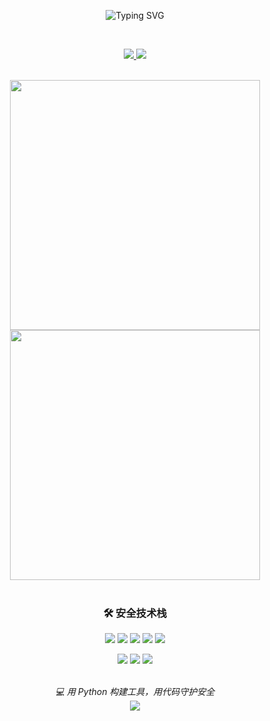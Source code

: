 <!-- 动态欢迎语 -->
<p align="center">
  <img src="https://readme-typing-svg.demolab.com?font=Fira+Code&weight=600&size=26&pause=1000&color=58A6FF&center=true&vCenter=true&random=false&width=650&lines=Hello+World%2C+I'm+tang51678;Python+Enthusiast+%7C+Cyber+Security+Lover;Building+Secure+and+Smart+Systems+with+Code" alt="Typing SVG" />
</p>

<br />

<!-- 头像（可选） -->
<!-- <p align="center">
  <img src="https://via.placeholder.com/150/C2DFFF/333?text=💻" width="120" style="border-radius: 50%;" />
</p> -->

<!-- 联系方式 & 公众号 -->
<p align="center">
  <a href="https://github.com/tang51678">
    <img src="https://img.shields.io/badge/GitHub-%e8%b4%a1%e7%8c%ae%e5%bc%80%e5%8f%91%e8%80%85-181717?logo=github&logoColor=white" />
  </a>
  <a href="https://mp.weixin.qq.com/s?__biz=MzU0NjI5NDMwMA==&mid=2247483649&idx=1&sn=95e25795d2c0a56a9e36f9b1504d63f5&chksm=fb525d05cc25da1357c05499231048a3c73b98063c495f85134d2098621e236a1822622f939b#rd" target="_blank">
    <img src="https://img.shields.io/badge/%E5%BC%80%E5%BF%83%E7%BD%91%E5%AE%89-%E5%85%AC%E4%BC%97%E5%8F%B7-28A745?logo=weChat&logoColor=white" />
  </a>
</p>

<br />

<!-- 数据统计 -->
<div align="center">
  <img src="https://github-readme-stats.vercel.app/api?username=tang51678&theme=transparent&show_icons=true&hide_border=true&layout=compact&icon_color=36C9C3" width="400" />
  <img src="https://streak-stats.demolab.com?user=tang51678&theme=transparent&date_format=%5BY.%5Dn.j&hide_border=true&stroke=36C9C3" width="400" />
</div>

<br />

<!-- 技术栈 -->
<div align="center">
  <h3>🛠️ 安全技术栈</h3>
  <p>
    <img src="https://img.shields.io/badge/Python-3776B1?logo=python&logoColor=white" />
    <img src="https://img.shields.io/badge/Django-0C4B33?logo=django&logoColor=white" />
    <img src="https://img.shields.io/badge/Flask-000000?logo=flask&logoColor=white" />
    <img src="https://img.shields.io/badge/Pandas-150536?logo=pandas&logoColor=white" />
    <img src="https://img.shields.io/badge/Scrapy-00FF00?logo=Scrapy&logoColor=black" />
  </p>
  <p>
    <img src="https://img.shields.io/badge/Cyber_Security-%E7%BD%91%E7%BB%9C%E5%AE%89%E5%85%A8-red" />
    <img src="https://img.shields.io/badge/Linux-FCC624?logo=linux&logoColor=black" />
    <img src="https://img.shields.io/badge/Git-F05032?logo=git&logoColor=white" />
  </p>
</div>

<br />

<!-- 简介与座右铭 -->
<div align="center">
  <em>💻 用 Python 构建工具，用代码守护安全</em>
  <br />
  <img src="https://capsule-render.vercel.app/api?type=waving&color=gradient&height=80&section=footer" />
</div>
